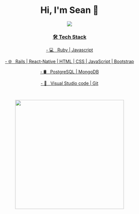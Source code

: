 <h1 align='center'>
  Hi, I'm Sean 👋 
</h1>

<p  align='center'>
  <a href="https://www.linkedin.com/in/sean-edwards-654a09195/"> <img src="https://img.shields.io/badge/linkedin-%230077B5.svg?&style=for-the-badge&logo=linkedin&logoColor=white" />
 </p>

<h3 align='center'>🛠 Tech Stack</h3>
<p  align='center'>
- 💻 &nbsp; Ruby | Javascript 
</p> 
<p  align='center'>
- 🌐 &nbsp; Rails | React-Native | HTML | CSS | JavaScript | Bootstrap 
</p>
<p  align='center'>
- 🛢 &nbsp; PostgreSQL | MongoDB
</p>
<p  align='center'>
- 🔧 &nbsp; Visual Studio code | Git
</p>
</br>
<p align='center'>
  <a href="#"><img src="https://github-readme-stats.vercel.app/api?username=bear99a9&show_icons=true&count_private=true&theme=dark" width="350"></a>
</p>
